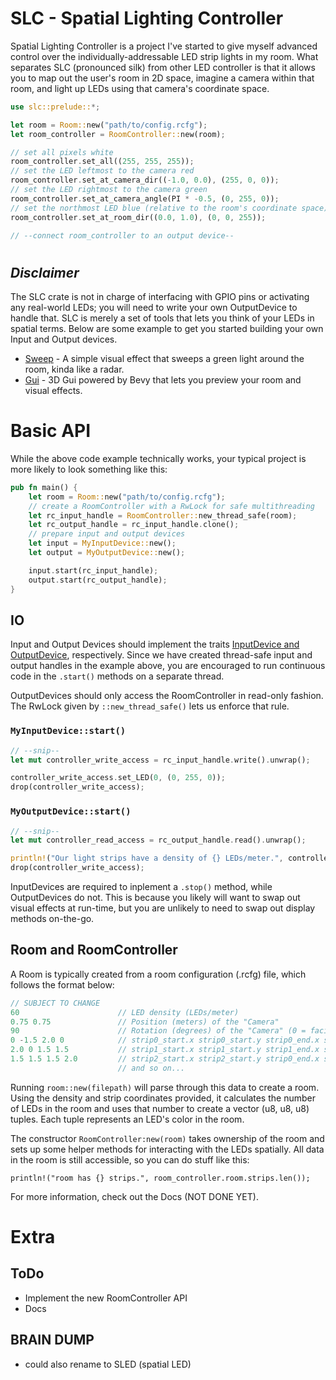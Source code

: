 # SLC - Spatial Lighting Controller
Spatial Lighting Controller is a project I've started to give myself advanced control over the
individually-addressable LED strip lights in my room. What separates SLC (pronounced silk) from other LED controller is that it allows you to map out the user's room in 2D space, imagine a camera within that room, and light up LEDs using that camera's coordinate space.

```rs
use slc::prelude::*;

let room = Room::new("path/to/config.rcfg");
let room_controller = RoomController::new(room);

// set all pixels white
room_controller.set_all((255, 255, 255));
// set the LED leftmost to the camera red
room_controller.set_at_camera_dir((-1.0, 0.0), (255, 0, 0));
// set the LED rightmost to the camera green
room_controller.set_at_camera_angle(PI * -0.5, (0, 255, 0));
// set the northmost LED blue (relative to the room's coordinate space)
room_controller.set_at_room_dir((0.0, 1.0), (0, 0, 255));

// --connect room_controller to an output device--
```
#
## *Disclaimer*
The SLC crate is not in charge of interfacing with GPIO pins or activating any real-world LEDs; you will need to write your own OutputDevice to handle that. SLC is merely a set of tools that lets you think of your LEDs in spatial terms. Below are some example to get you started building your own Input and Output devices.

* [Sweep](crates/slc_sweep) - A simple visual effect that sweeps a green light around the room, kinda like a radar.
* [Gui](crates/slc_gui) - 3D Gui powered by Bevy that lets you preview your room and visual effects.

# Basic API

While the above code example technically works, your typical project is more likely to look something like this:

```rs
pub fn main() {
    let room = Room::new("path/to/config.rcfg");
    // create a RoomController with a RwLock for safe multithreading
    let rc_input_handle = RoomController::new_thread_safe(room);
    let rc_output_handle = rc_input_handle.clone();
    // prepare input and output devices
    let input = MyInputDevice::new();
    let output = MyOutputDevice::new();

    input.start(rc_input_handle);
    output.start(rc_output_handle);
}
```
## IO
Input and Output Devices should implement the traits [InputDevice and OutputDevice](crates/slc/src/devices.rs), respectively. Since we have created thread-safe input and output handles in the example above, you are encouraged to run continuous code in the `.start()` methods on a separate thread.
 
OutputDevices should only access the RoomController in read-only fashion. The RwLock given by `::new_thread_safe()` lets us enforce that rule.

### `MyInputDevice::start()`
```rs
// --snip--
let mut controller_write_access = rc_input_handle.write().unwrap();

controller_write_access.set_LED(0, (0, 255, 0));
drop(controller_write_access);
```

### `MyOutputDevice::start()`
```rs
// --snip--
let mut controller_read_access = rc_output_handle.read().unwrap();

println!("Our light strips have a density of {} LEDs/meter.", controller_read_access.room.density);
drop(controller_write_access);
```

InputDevices are required to inplement a `.stop()` method, while OutputDevices do not. This is because you likely will want to swap out visual effects at run-time, but you are unlikely to need to swap out display methods on-the-go.

## Room and RoomController

A Room is typically created from a room configuration (.rcfg) file, which follows the format below:
```rs
// SUBJECT TO CHANGE
60                      // LED density (LEDs/meter)
0.75 0.75               // Position (meters) of the "Camera"
90                      // Rotation (degrees) of the "Camera" (0 = facing right, 90 = facing up)
0 -1.5 2.0 0            // strip0_start.x strip0_start.y strip0_end.x strip0_end.y
2.0 0 1.5 1.5           // strip1_start.x strip1_start.y strip1_end.x strip1_end.y
1.5 1.5 1.5 2.0         // strip2_start.x strip2_start.y strip0_end.x strip2_end.y
                        // and so on...
```

Running `room::new(filepath)` will parse through this data to create a room. Using the density and strip coordinates provided, it calculates the number of LEDs in the room and uses that number to create a vector (u8, u8, u8) tuples. Each tuple represents an LED's color in the room.

The constructor `RoomController:new(room)` takes ownership of the room and sets up some helper methods for interacting with the LEDs spatially. All data in the room is still accessible, so you can do stuff like this:

```
println!("room has {} strips.", room_controller.room.strips.len());
```

For more information, check out the Docs (NOT DONE YET).

# Extra
## ToDo
- Implement the new RoomController API
- Docs

## BRAIN DUMP
- could also rename to SLED (spatial LED)